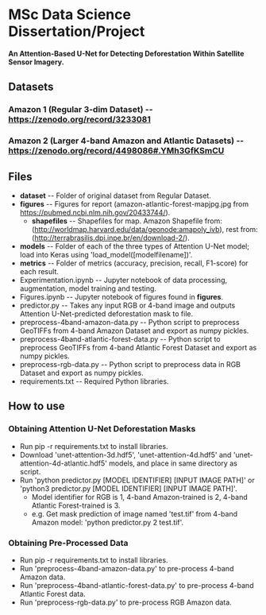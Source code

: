 # MSc Data Science Dissertation/Project

**An Attention-Based U-Net for Detecting Deforestation Within Satellite Sensor Imagery.**

## Datasets
### Amazon 1 (Regular 3-dim Dataset) -- https://zenodo.org/record/3233081
### Amazon 2 (Larger 4-band Amazon and Atlantic Datasets) -- https://zenodo.org/record/4498086#.YMh3GfKSmCU

## Files
+ **dataset** -- Folder of original dataset from Regular Dataset.
+ **figures** -- Figures for report (amazon-atlantic-forest-mapjpg.jpg from https://pubmed.ncbi.nlm.nih.gov/20433744/).
  + **shapefiles** -- Shapefiles for map. Amazon Shapefile from: (http://worldmap.harvard.edu/data/geonode:amapoly_ivb), rest from: (http://terrabrasilis.dpi.inpe.br/en/download-2/).
+ **models** -- Folder of each of the three types of Attention U-Net model; load into Keras using 'load_model([modelfilename])'.
+ **metrics** -- Folder of metrics (accuracy, precision, recall, F1-score) for each result.
+ Experimentation.ipynb -- Jupyter notebook of data processing, augmentation, model training and testing.
+ Figures.ipynb -- Jupyter notebook of figures found in **figures**.
+ predictor.py -- Takes any input RGB or 4-band image and outputs Attention U-Net-predicted deforestation mask to file.
+ preprocess-4band-amazon-data.py -- Python script to preprocess GeoTIFFs from 4-band Amazon Dataset and export as numpy pickles.
+ preprocess-4band-atlantic-forest-data.py -- Python script to preprocess GeoTIFFs from 4-band Atlantic Forest Dataset and export as numpy pickles.
+ preprocess-rgb-data.py -- Python script to preprocess data in RGB Dataset and export as numpy pickles.
+ requirements.txt -- Required Python libraries.

## How to use
### Obtaining Attention U-Net Deforestation Masks
+ Run pip -r requirements.txt to install libraries.
+ Download 'unet-attention-3d.hdf5', 'unet-attention-4d.hdf5' and 'unet-attention-4d-atlantic.hdf5' models, and place in same directory as script.
+ Run 'python predictor.py [MODEL IDENTIFIER] [INPUT IMAGE PATH]' or 'python3 predictor.py [MODEL IDENTIFIER] [INPUT IMAGE PATH]'.
  + Model identifier for RGB is 1, 4-band Amazon-trained is 2, 4-band Atlantic Forest-trained is 3.
  + e.g. Get mask prediction of image named 'test.tif' from 4-band Amazon model: 'python predictor.py 2 test.tif'.

### Obtaining Pre-Processed Data
+ Run pip -r requirements.txt to install libraries.
+ Run 'preprocess-4band-amazon-data.py' to pre-process 4-band Amazon data.
+ Run 'preprocess-4band-atlantic-forest-data.py' to pre-process 4-band Atlantic Forest data.
+ Run 'preprocess-rgb-data.py' to pre-process RGB Amazon data.
